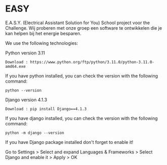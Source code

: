 # EASY
E.A.S.Y. (Electrical Assistant Solution for You) School project voor the Challenge. Wij proberen met onze groep een software te ontwikkelen die je kan helpen bij het energie besparen.

We use the following technologies:

Python version 3.11

    Download : https://www.python.org/ftp/python/3.11.0/python-3.11.0-amd64.exe

If you have python installed, you can check the version with the following command:

    python --version


Django version 4.1.3 

    Download : pip install Django==4.1.3

If you have django installed, you can check the version with the following command:

    python -m django --version

If you have Django package installed don't forget to enable it!

Go to Settings > Select and expand Languages & Frameworks > Select Django and enable it > Apply > OK
